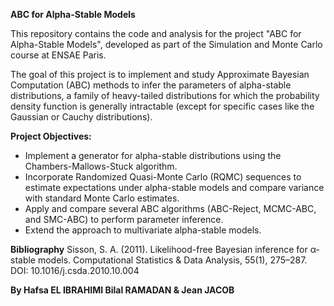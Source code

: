**ABC for Alpha-Stable Models**

This repository contains the code and analysis for the project "ABC for Alpha-Stable Models", developed as part of the Simulation and Monte Carlo course at ENSAE Paris.

The goal of this project is to implement and study Approximate Bayesian Computation (ABC) methods to infer the parameters of alpha-stable distributions, a family of heavy-tailed distributions for which the probability density function is generally intractable (except for specific cases like the Gaussian or Cauchy distributions).

**Project Objectives:**

- Implement a generator for alpha-stable distributions using the Chambers-Mallows-Stuck algorithm.
- Incorporate Randomized Quasi-Monte Carlo (RQMC) sequences to estimate expectations under alpha-stable models and compare variance with standard Monte Carlo estimates.
- Apply and compare several ABC algorithms (ABC-Reject, MCMC-ABC, and SMC-ABC) to perform parameter inference.
- Extend the approach to multivariate alpha-stable models.



**Bibliography**
Sisson, S. A. (2011). Likelihood-free Bayesian inference for α-stable models. Computational Statistics & Data Analysis, 55(1), 275–287.
DOI: 10.1016/j.csda.2010.10.004

**By Hafsa EL IBRAHIMI	Bilal RAMADAN	& Jean JACOB**
